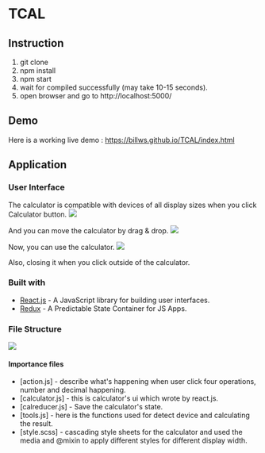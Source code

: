 # TCAL

## Instruction

1. git clone
2. npm install
3. npm start
4. wait for compiled successfully (may take 10-15 seconds).
5. open browser and go to http://localhost:5000/



## Demo
Here is a working live demo :  https://billws.github.io/TCAL/index.html


## Application

### User Interface

The calculator is compatible with devices of all display sizes when you click Calculator button.
![](https://billws.github.io/TCAL/images/demo01.png)

And you can move the calculator by drag & drop. 
![](https://billws.github.io/TCAL/images/demo02.png)

Now, you can use the calculator.
![](https://billws.github.io/TCAL/images/demo03.png)

Also, closing it when you click outside of the calculator.

### Built with

- [React.js](https://reactjs.org/) - A JavaScript library for building user interfaces.
- [Redux](https://redux.js.org/) - A Predictable State Container for JS Apps.

### File Structure

![](https://billws.github.io/TCAL/images/demo04.png)

#### Importance files
- [action.js] - describe what's happening when user click four operations, number and decimal happening. 
- [calculator.js] - this is calculator's ui which wrote by react.js. 
- [calreducer.js] - Save the calculator's state. 
- [tools.js] - here is the functions used for detect device and calculating the result. 
- [style.scss] - cascading style sheets for the calculator and used the media and @mixin to apply different styles for different display width.


